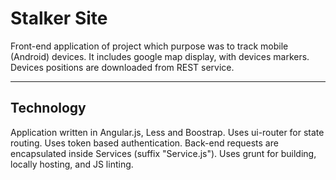 # Stalker Site

Front-end application of project which purpose was to track mobile (Android) devices.
It includes google map display, with devices markers.
Devices positions are downloaded from REST service.

***

## Technology

Application written in Angular.js, Less and Boostrap.
Uses ui-router for state routing.
Uses token based authentication.
Back-end requests are encapsulated inside Services (suffix "Service.js").
Uses grunt for building, locally hosting, and JS linting.